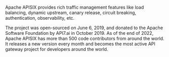 Apache APISIX provides rich traffic management features like load balancing, dynamic upstream, canary release, circuit breaking, authentication, observability, etc.

The project was open-sourced on June 6, 2019, and donated to the Apache Software Foundation by API7.ai in October 2019. As of the end of 2022, Apache APISIX has more than 500 code contributors from around the world. It releases a new version every month and becomes the most active API gateway project for developers around the world.
